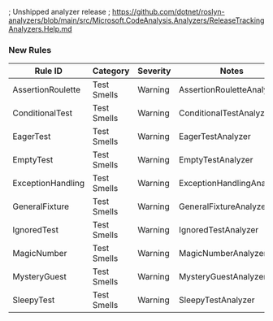 ﻿; Unshipped analyzer release
; https://github.com/dotnet/roslyn-analyzers/blob/main/src/Microsoft.CodeAnalysis.Analyzers/ReleaseTrackingAnalyzers.Help.md

### New Rules

Rule ID | Category | Severity | Notes
--------|----------|----------|-------
AssertionRoulette | Test Smells | Warning | AssertionRouletteAnalyzer
ConditionalTest | Test Smells | Warning | ConditionalTestAnalyzer
EagerTest | Test Smells | Warning | EagerTestAnalyzer
EmptyTest | Test Smells | Warning | EmptyTestAnalyzer
ExceptionHandling | Test Smells | Warning | ExceptionHandlingAnalyzer
GeneralFixture | Test Smells | Warning | GeneralFixtureAnalyzer
IgnoredTest | Test Smells | Warning | IgnoredTestAnalyzer
MagicNumber | Test Smells | Warning | MagicNumberAnalyzer
MysteryGuest | Test Smells | Warning | MysteryGuestAnalyzer
SleepyTest | Test Smells | Warning | SleepyTestAnalyzer